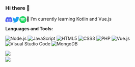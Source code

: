 <h3>Hi there 👋</h3>
<a href="https://discordapp.com/users/242183143564640258">
  <img align="left" alt="yukineko's Discord" width="22px" src="https://raw.githubusercontent.com/hideki0403/hideki0403/master/assets/discord.svg" />
</a>
<a href="https://twitter.com/hideki_0403">
  <img align="left" alt="yukineko's Twitter" width="22px" src="https://raw.githubusercontent.com/hideki0403/hideki0403/master/assets/twitter.svg" />
</a>
<a href="https://open.spotify.com/user/hideki030403">
  <img align="left" alt="yukineko's Spotify" width="22px" src="https://raw.githubusercontent.com/hideki0403/hideki0403/master/assets/spotify.svg" />
</a>
    
🌱 I’m currently learning Kotlin and Vue.js  

**Languages and Tools:**
<p>
<img alt="Node.js" src="https://img.shields.io/badge/-Node.js-339933?style=flat-square&logo=Node.js&logoColor=white"/>
<img alt="JavaScript" src="https://img.shields.io/badge/-JavaScript-F7B93E?style=flat-square&logo=JavaScript&logoColor=white"/>
<img alt="HTML5" src="https://img.shields.io/badge/-HTML5-E34F26?style=flat-square&logo=HTML5&logoColor=white"/>
<img alt="CSS3" src="https://img.shields.io/badge/-CSS3-1572B6?style=flat-square&logo=CSS3&logoColor=white"/>
<img alt="PHP" src="https://img.shields.io/badge/-PHP-777BB4?style=flat-square&logo=PHP&logoColor=white"/>
<img alt="Vue.js" src="https://img.shields.io/badge/-Vue.js-4FC08D?style=flat-square&logo=Vue.js&logoColor=white"/>
<img alt="Visual Studio Code" src="https://img.shields.io/badge/-Visual Studio Code-007ACC?style=flat-square&logo=Visual Studio Code&logoColor=white"/>
<img alt="MongoDB" src="https://img.shields.io/badge/-MongoDB-47A248?style=flat-square&logo=MongoDB&logoColor=white"/>
</p>

![](https://komarev.com/ghpvc/?username=hideki0403e&style=flat-square)  
![](https://github-profile-summary-cards.vercel.app/api/cards/profile-details?username=hideki0403&theme=nord_dark)